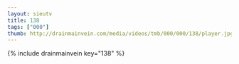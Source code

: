 ```yaml
--- 
layout: sieutv
title: 138
tags: ["000"]
thumb: http://drainmainvein.com/media/videos/tmb/000/000/138/player.jpg
---
```

{% include drainmainvein key="138" %} 
